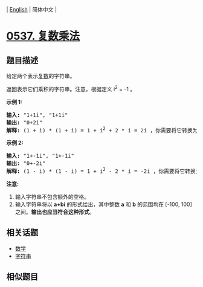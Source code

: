 
| [English](README_EN.md) | 简体中文 |
# [0537. 复数乘法](https://leetcode-cn.com/problems/complex-number-multiplication/)
## 题目描述
<p>给定两个表示<a href="https://baike.baidu.com/item/%E5%A4%8D%E6%95%B0/254365?fr=aladdin">复数</a>的字符串。</p>

<p>返回表示它们乘积的字符串。注意，根据定义 i<sup>2</sup> = -1 。</p>

<p><strong>示例 1:</strong></p>

<pre>
<strong>输入:</strong> &quot;1+1i&quot;, &quot;1+1i&quot;
<strong>输出:</strong> &quot;0+2i&quot;
<strong>解释:</strong> (1 + i) * (1 + i) = 1 + i<sup>2</sup> + 2 * i = 2i ，你需要将它转换为 0+2i 的形式。
</pre>

<p><strong>示例 2:</strong></p>

<pre>
<strong>输入:</strong> &quot;1+-1i&quot;, &quot;1+-1i&quot;
<strong>输出:</strong> &quot;0+-2i&quot;
<strong>解释:</strong> (1 - i) * (1 - i) = 1 + i<sup>2</sup> - 2 * i = -2i ，你需要将它转换为 0+-2i 的形式。 
</pre>

<p><strong>注意:</strong></p>

<ol>
	<li>输入字符串不包含额外的空格。</li>
	<li>输入字符串将以&nbsp;<strong>a+bi</strong> 的形式给出，其中整数 <strong>a</strong> 和 <strong>b</strong> 的范围均在 [-100, 100] 之间。<strong>输出也应当符合这种形式</strong>。</li>
</ol>

## 相关话题
- [数学](https://leetcode-cn.com/tag/math)
- [字符串](https://leetcode-cn.com/tag/string)
## 相似题目

